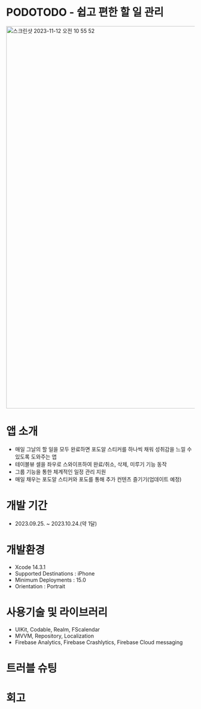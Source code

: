 # PODOTODO - 쉽고 편한 할 일 관리
<img width="1018" alt="스크린샷 2023-11-12 오전 10 55 52" src="https://github.com/i-seo725/PodoTodo/assets/140357379/901e9bd8-1d6f-4dd6-bd61-eb324756a777">

# 앱 소개
 * 매일 그날의 할 일을 모두 완료하면 포도알 스티커를 하나씩 채워 성취감을 느낄 수 있도록 도와주는 앱
 * 테이블뷰 셀을 좌우로 스와이프하여 완료/취소, 삭제, 미루기 기능 동작
 * 그룹 기능을 통한 체계적인 일정 관리 지원
 * 매일 채우는 포도알 스티커와 포도를 통해 추가 컨텐츠 즐기기(업데이트 예정)


# 개발 기간
 * 2023.09.25. ~ 2023.10.24.(약 1달)


# 개발환경
  * Xcode 14.3.1
  * Supported Destinations : iPhone
  * Minimum Deployments : 15.0
  * Orientation : Portrait


# 사용기술 및 라이브러리
 * UIKit, Codable, Realm, FScalendar
 * MVVM, Repository, Localization
 * Firebase Analytics, Firebase Crashlytics, Firebase Cloud messaging
 
 
# 트러블 슈팅



# 회고
